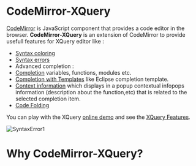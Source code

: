 CodeMirror-XQuery
=================

[CodeMirror](https://github.com/marijnh/CodeMirror) is JavaScript component that provides a code editor in the browser. **CodeMirror-XQuery** is an extension of CodeMirror to provide usefull features for 
XQuery editor like : 

* [Syntax coloring](https://github.com/angelozerr/CodeMirror-XQuery/wiki/Syntax-Coloring)
* [Syntax errors](https://github.com/angelozerr/CodeMirror-XQuery/wiki/Syntax-Errors)
* Advanced completion : 
 * [Completion](https://github.com/angelozerr/CodeMirror-XQuery/wiki/Completion) variables, functions, modules etc.
 * [Completion with Templates](https://github.com/angelozerr/CodeMirror-XQuery/wiki/Completion-with-Templates) like Eclipse completion template.
 * [Context information](https://github.com/angelozerr/CodeMirror-XQuery/wiki/Completion-Context-Information) which displays in a popup contextual infopops information (description about the function,etc) that is related to the selected completion item.
* [Code Folding](https://github.com/angelozerr/CodeMirror-XQuery/wiki/Code-Folding)

You can play with the XQuery [online demo](http://demo-angelozerr.rhcloud.com/CodeMirror-Java//xquery.html) and see 
the [XQuery Features](https://github.com/angelozerr/CodeMirror-XQuery/wiki/Features).

![SyntaxError1](https://github.com/angelozerr/CodeMirror-XQuery/wiki/images/XQueryEditor.png)

# Why CodeMirror-XQuery? 

